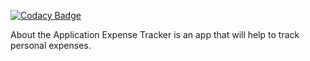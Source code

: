 
[![Codacy Badge](https://api.codacy.com/project/badge/Grade/b07df99a9cb14e8da8f5b752380124a6)](https://app.codacy.com/gh/BuildForSDGCohort2/Team-258-Front-End?utm_source=github.com&utm_medium=referral&utm_content=BuildForSDGCohort2/Team-258-Front-End&utm_campaign=Badge_Grade_Settings)

About the Application 
Expense Tracker is an app that will help to track personal expenses.

